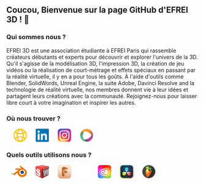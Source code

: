 <h2> Coucou, Bienvenue sur la page GitHub d'EFREI 3D ! 👋 </h2>
<!--<h2> Hi there, Welcome to EFREI 3D's GitHub page! 👋 <img align="center" alt"UK Flag" width="22px" src="https://raw.githubusercontent.com/EFREI-3D/.github/main/profile/pictures/uk-flag.png"/> </h2>-->


<h3> Qui sommes nous ?</h3>

EFREI 3D est une association étudiante à EFREI Paris qui rassemble créateurs débutants et experts pour découvrir et explorer l'univers de la 3D. Qu'il s'agisse de la modélisation 3D, l'impression 3D, la création de jeu vidéos ou la réalisation de court-métrage et effets spéciaux en passant par la réalité virtuelle, il y en a pour tous les goûts. À l'aide d'outils comme Blender, SolidWords, Unreal Engine, la suite Adobe, Davinci Resolve and la technologie de réalité virtuelle, nos membres donnent vie à leur idées et partagent leurs créations avec la communauté.
Rejoignez-nous pour laisser libre court à votre imagination et inspirer les autres.

<!--<h3> Who are we? </h3>
EFREI 3D is a student-run association located at EFREI Paris that brings together beginners and experienced creators to discover and explore 3D modeling, 3D printing, video game creation, short film making and visual effects without forgetting virtual reality, there is something for everyone. Using tools like Blender, SolidWorks, Unreal Engine, the Adobe Suite, Davinci Resolve and VR technology, our members bring their ideas to life and share their creations with the community. Join us to unleash your creativity and inspire others.-->

<h3>Où nous trouver ?</h3>
<p>
     
    <a target="_blank" href="https://www.efrei3d.fr/">
        <img align="center" alt="Website" width="36px" src="https://raw.githubusercontent.com/EFREI-3D/.github/main/profile/pictures/website.png"/></a>
     
    <a href="https://www.linkedin.com/company/efrei-3d/" target="_blank">
        <img align="center" alt="LinkedIn" width="36px" src="https://raw.githubusercontent.com/EFREI-3D/.github/main/profile/pictures/linkedin.png"/></a>
     
    <a href="https://www.instagram.com/efrei3d/" target="_blank">
        <img align="center" alt="Instagram" width="36px" src="https://raw.githubusercontent.com/EFREI-3D/.github/main/profile/pictures/instagram.png"/></a>
      
    <a href="https://www.helloasso.com/associations/efrei-3d/" target="_blank">
        <img align="center" alt="HelloAsso" width="36px" src="https://raw.githubusercontent.com/EFREI-3D/.github/main/profile/pictures/helloasso.png"/></a>
</p>


<h3>Quels outils utilisons nous ?</h3>
<p>
     <a href="https://blender.org" target="_blank">
         <img align="center" alt="Blender" width="36px" src="https://raw.githubusercontent.com/EFREI-3D/.github/main/profile/pictures/blender.png"/></a>
     
         <img align="center" alt="SolidWorks" width="36px" src="https://raw.githubusercontent.com/EFREI-3D/.github/main/profile/pictures/solidworks.png"/>
     
         <img align="center" alt="Autodesk Fusion360" width="36px" src="https://raw.githubusercontent.com/EFREI-3D/.github/main/profile/pictures/autodesk-fusion360.png"/>
     
         <img align="center" alt="Unreal Engine" width="36px" src="https://raw.githubusercontent.com/EFREI-3D/.github/main/profile/pictures/unreal-engine.png"/>
     
         <img align="center" alt="Adobe Creative Suite" width="36px" src="https://raw.githubusercontent.com/EFREI-3D/.github/main/profile/pictures/adobe-creative-suite.png"/>
     
         <img align="center" alt="Davinci Resolve" width="36px" src="https://raw.githubusercontent.com/EFREI-3D/.github/main/profile/pictures/davinci-resolve.png"/>
     
         <img align="center" alt="FL Studio" width="36px" src="https://raw.githubusercontent.com/EFREI-3D/.github/main/profile/pictures/fl-studio.png"/>
</p>
<br>
<br>
